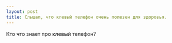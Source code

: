 ```yaml
---
layout: post 
title: Слышал, что клевый телефон очень полезен для здоровья. 
--- 
```

Кто что знает про клевый телефон?